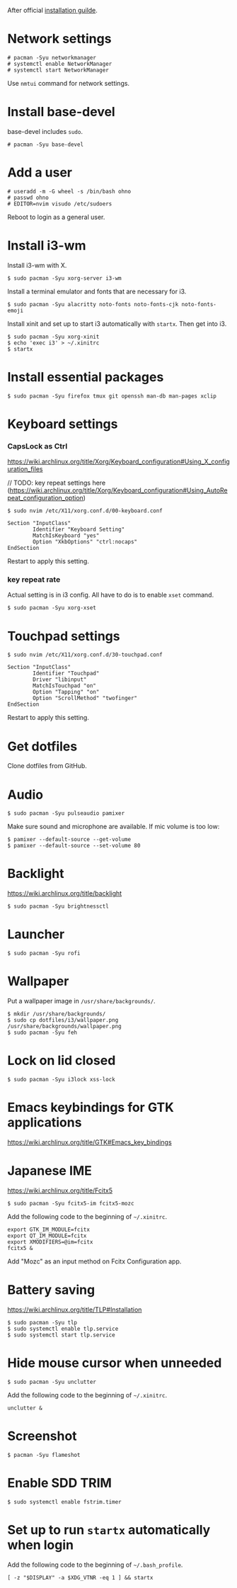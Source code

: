After official [installation guilde](https://wiki.archlinux.org/title/installation_guide).

# Network settings

```
# pacman -Syu networkmanager
# systemctl enable NetworkManager
# systemctl start NetworkManager
```

Use `nmtui` command for network settings.

# Install base-devel

base-devel includes `sudo`.

```
# pacman -Syu base-devel
```

# Add a user

```
# useradd -m -G wheel -s /bin/bash ohno
# passwd ohno
# EDITOR=nvim visudo /etc/sudoers
```

Reboot to login as a general user.

# Install i3-wm

Install i3-wm with X.

```
$ sudo pacman -Syu xorg-server i3-wm
```

Install a terminal emulator and fonts that are necessary for i3.

```
$ sudo pacman -Syu alacritty noto-fonts noto-fonts-cjk noto-fonts-emoji
```

Install xinit and set up to start i3 automatically with `startx`. Then get into i3.

```
$ sudo pacman -Syu xorg-xinit
$ echo 'exec i3' > ~/.xinitrc
$ startx
```

# Install essential packages

```
$ sudo pacman -Syu firefox tmux git openssh man-db man-pages xclip
```

# Keyboard settings

### CapsLock as Ctrl

https://wiki.archlinux.org/title/Xorg/Keyboard_configuration#Using_X_configuration_files

// TODO: key repeat settings here (https://wiki.archlinux.org/title/Xorg/Keyboard_configuration#Using_AutoRepeat_configuration_option)

```
$ sudo nvim /etc/X11/xorg.conf.d/00-keyboard.conf
```

```
Section "InputClass"
        Identifier "Keyboard Setting"
        MatchIsKeyboard "yes"
        Option "XkbOptions" "ctrl:nocaps"
EndSection
```

Restart to apply this setting.

### key repeat rate

Actual setting is in i3 config. All have to do is to enable `xset` command.

```
$ sudo pacman -Syu xorg-xset
```

# Touchpad settings

```
$ sudo nvim /etc/X11/xorg.conf.d/30-touchpad.conf
```

```
Section "InputClass"
        Identifier "Touchpad"
        Driver "libinput"
        MatchIsTouchpad "on"
        Option "Tapping" "on"
        Option "ScrollMethod" "twofinger"
EndSection
```

Restart to apply this setting.

# Get dotfiles

Clone dotfiles from GitHub.

# Audio

```
$ sudo pacman -Syu pulseaudio pamixer
```

Make sure sound and microphone are available. If mic volume is too low:

```
$ pamixer --default-source --get-volume
$ pamixer --default-source --set-volume 80
```

# Backlight

https://wiki.archlinux.org/title/backlight

```
$ sudo pacman -Syu brightnessctl
```

# Launcher

```
$ sudo pacman -Syu rofi
```

# Wallpaper

Put a wallpaper image in `/usr/share/backgrounds/`.

```
$ mkdir /usr/share/backgrounds/
$ sudo cp dotfiles/i3/wallpaper.png /usr/share/backgrounds/wallpaper.png
$ sudo pacman -Syu feh
```

# Lock on lid closed

```
$ sudo pacman -Syu i3lock xss-lock
```

# Emacs keybindings for GTK applications

https://wiki.archlinux.org/title/GTK#Emacs_key_bindings

# Japanese IME

https://wiki.archlinux.org/title/Fcitx5

```
$ sudo pacman -Syu fcitx5-im fcitx5-mozc
```

Add the following code to the beginning of `~/.xinitrc`.

```
export GTK_IM_MODULE=fcitx
export QT_IM_MODULE=fcitx
export XMODIFIERS=@im=fcitx
fcitx5 &
```

Add "Mozc" as an input method on Fcitx Configuration app.

# Battery saving

https://wiki.archlinux.org/title/TLP#Installation

```
$ sudo pacman -Syu tlp
$ sudo systemctl enable tlp.service
$ sudo systemctl start tlp.service
```

# Hide mouse cursor when unneeded

```
$ sudo pacman -Syu unclutter
```

Add the following code to the beginning of `~/.xinitrc`.

```
unclutter &
```

# Screenshot

```
$ pacman -Syu flameshot
```

# Enable SDD TRIM

```
$ sudo systemctl enable fstrim.timer
```

# Set up to run `startx` automatically when login

Add the following code to the beginning of `~/.bash_profile`.

```
[ -z "$DISPLAY" -a $XDG_VTNR -eq 1 ] && startx
```
